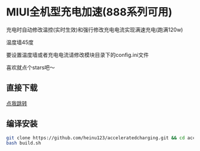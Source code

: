 # MIUI全机型充电加速(888系列可用)

充电时自动修改温控(实时生效)和强行修改充电电流实现满速充电(跑满120w)

温度墙45度

要设置温度墙或者充电电流请修改模块目录下的config.ini文件

喜欢就点个stars吧～

## 直接下载

[点我跳转](https://github.com/heinu123/acceleratedcharging/releases)

## 编译安装
```bash
git clone https://github.com/heinu123/acceleratedcharging.git && cd acceleratedcharging
bash build.sh
```
